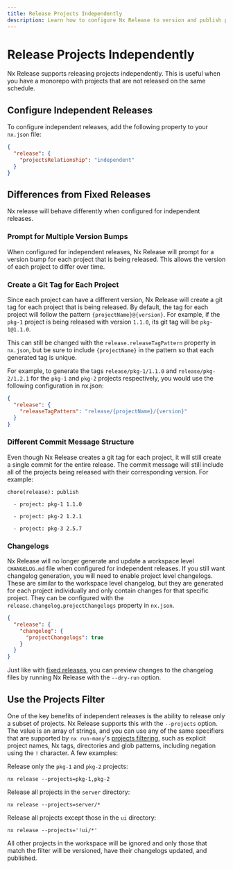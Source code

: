 ```yaml
---
title: Release Projects Independently
description: Learn how to configure Nx Release to version and publish projects independently in your monorepo, allowing different release schedules for different projects.
---
```


# Release Projects Independently

Nx Release supports releasing projects independently. This is useful when you have a monorepo with projects that are not released on the same schedule.

## Configure Independent Releases

To configure independent releases, add the following property to your `nx.json` file:

```nx.json
{
  "release": {
    "projectsRelationship": "independent"
  }
}
```

## Differences from Fixed Releases

Nx release will behave differently when configured for independent releases.

### Prompt for Multiple Version Bumps

When configured for independent releases, Nx Release will prompt for a version bump for each project that is being released. This allows the version of each project to differ over time.

### Create a Git Tag for Each Project

Since each project can have a different version, Nx Release will create a git tag for each project that is being released. By default, the tag for each project will follow the pattern `{projectName}@{version}`. For example, if the `pkg-1` project is being released with version `1.1.0`, its git tag will be `pkg-1@1.1.0`.

This can still be changed with the `release.releaseTagPattern` property in `nx.json`, but be sure to include `{projectName}` in the pattern so that each generated tag is unique.

For example, to generate the tags `release/pkg-1/1.1.0` and `release/pkg-2/1.2.1` for the `pkg-1` and `pkg-2` projects respectively, you would use the following configuration in nx.json:

```json nx.json
{
  "release": {
    "releaseTagPattern": "release/{projectName}/{version}"
  }
}
```

### Different Commit Message Structure

Even though Nx Release creates a git tag for each project, it will still create a single commit for the entire release. The commit message will still include all of the projects being released with their corresponding version. For example:

```
chore(release): publish

  - project: pkg-1 1.1.0

  - project: pkg-2 1.2.1

  - project: pkg-3 2.5.7
```

### Changelogs

Nx Release will no longer generate and update a workspace level `CHANGELOG.md` file when configured for independent releases. If you still want changelog generation, you will need to enable project level changelogs. These are similar to the workspace level changelog, but they are generated for each project individually and only contain changes for that specific project. They can be configured with the `release.changelog.projectChangelogs` property in `nx.json`.

```json nx.json
{
  "release": {
    "changelog": {
      "projectChangelogs": true
    }
  }
}
```

Just like with [fixed releases](/recipes/nx-release/get-started-with-nx-release), you can preview changes to the changelog files by running Nx Release with the `--dry-run` option.

## Use the Projects Filter

One of the key benefits of independent releases is the ability to release only a subset of projects. Nx Release supports this with the `--projects` option. The value is an array of strings, and you can use any of the same specifiers that are supported by `nx run-many`'s [projects filtering](/reference/core-api/nx/documents/run-many), such as explicit project names, Nx tags, directories and glob patterns, including negation using the `!` character. A few examples:

Release only the `pkg-1` and `pkg-2` projects:

```shell
nx release --projects=pkg-1,pkg-2
```

Release all projects in the `server` directory:

```shell
nx release --projects=server/*
```

Release all projects except those in the `ui` directory:

```shell
nx release --projects='!ui/*'
```

All other projects in the workspace will be ignored and only those that match the filter will be versioned, have their changelogs updated, and published.

